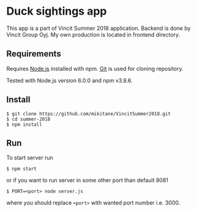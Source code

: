 # Duck sightings app

This app is a part of Vincit Summer 2018 application. Backend is done by Vincit Group Oyj.
My own production is located in frontend directory.

## Requirements

Requires [Node.js](https://nodejs.org/) installed with npm. [Git](https://git-scm.com/) is used for cloning repository.

Tested with Node.js version 6.0.0 and npm v3.8.6.

## Install

```
$ git clone https://github.com/mikitane/VincitSummer2018.git
$ cd summer-2018
$ npm install
```

## Run

To start server run

```
$ npm start
```

or if you want to run server in some other port than default 8081

```
$ PORT=<port> node server.js
```

where you should replace `<port>` with wanted port number i.e. 3000.


